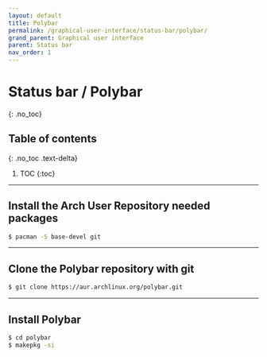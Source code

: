 ```yaml
---
layout: default
title: Polybar
permalink: /graphical-user-interface/status-bar/polybar/
grand_parent: Graphical user interface
parent: Status bar
nav_order: 1
---
```


# Status bar / Polybar
{: .no_toc}

## Table of contents
{: .no_toc .text-delta}

1. TOC
{:toc}

---


## Install the Arch User Repository needed packages

```bash
$ pacman -S base-devel git
```

---

## Clone the Polybar repository with git

```bash
$ git clone https://aur.archlinux.org/polybar.git
```

---

## Install Polybar

```bash
$ cd polybar
$ makepkg -si
```
